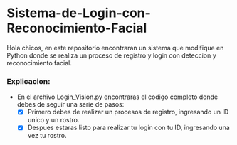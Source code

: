 # Sistema-de-Login-con-Reconocimiento-Facial
Hola chicos, en este repositorio encontraran un sistema que modifique en Python donde se realiza un proceso de registro y login con deteccion y reconocimiento facial.

### Explicacion:
- En el archivo Login_Vision.py encontraras el codigo completo donde debes de seguir una serie de pasos:
  - [x] Primero debes de realizar un procesos de registro, ingresando un ID unico y un rostro.
  - [x] Despues estaras listo para realizar tu login con tu ID, ingresando una vez tu rostro.